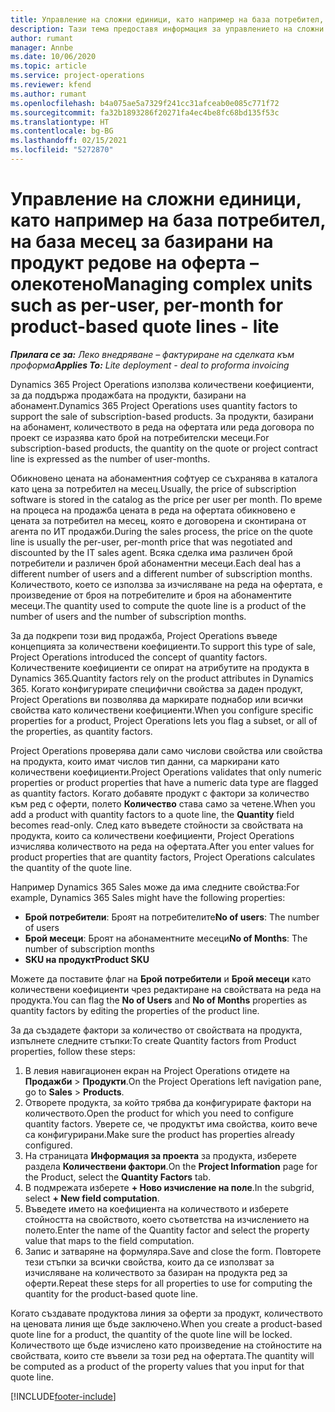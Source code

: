 ```yaml
---
title: Управление на сложни единици, като например на база потребител, на база месец за базирани на продукт редове на оферта – олекотено
description: Тази тема предоставя информация за управлението на сложни единици за базирани на проект редове на оферта.
author: rumant
manager: Annbe
ms.date: 10/06/2020
ms.topic: article
ms.service: project-operations
ms.reviewer: kfend
ms.author: rumant
ms.openlocfilehash: b4a075ae5a7329f241cc31afceab0e085c771f72
ms.sourcegitcommit: fa32b1893286f20271fa4ec4be8fc68bd135f53c
ms.translationtype: HT
ms.contentlocale: bg-BG
ms.lasthandoff: 02/15/2021
ms.locfileid: "5272870"
---
```

# <a name="managing-complex-units-such-as-per-user-per-month-for-product-based-quote-lines---lite"></a><span data-ttu-id="20b91-103">Управление на сложни единици, като например на база потребител, на база месец за базирани на продукт редове на оферта – олекотено</span><span class="sxs-lookup"><span data-stu-id="20b91-103">Managing complex units such as per-user, per-month for product-based quote lines - lite</span></span>

<span data-ttu-id="20b91-104">_**Прилага се за:** Леко внедряване – фактуриране на сделката към проформа_</span><span class="sxs-lookup"><span data-stu-id="20b91-104">_**Applies To:** Lite deployment - deal to proforma invoicing_</span></span>

<span data-ttu-id="20b91-105">Dynamics 365 Project Operations използва количествени коефициенти, за да поддържа продажбата на продукти, базирани на абонамент.</span><span class="sxs-lookup"><span data-stu-id="20b91-105">Dynamics 365 Project Operations uses quantity factors to support the sale of subscription-based products.</span></span> <span data-ttu-id="20b91-106">За продукти, базирани на абонамент, количеството в реда на офертата или реда договора по проект се изразява като брой на потребителски месеци.</span><span class="sxs-lookup"><span data-stu-id="20b91-106">For subscription-based products, the quantity on the quote or project contract line is expressed as the number of user-months.</span></span>

<span data-ttu-id="20b91-107">Обикновено цената на абонаментния софтуер се съхранява в каталога като цена за потребител на месец.</span><span class="sxs-lookup"><span data-stu-id="20b91-107">Usually, the price of subscription software is stored in the catalog as the price per user per month.</span></span> <span data-ttu-id="20b91-108">По време на процеса на продажба цената в реда на офертата обикновено е цената за потребител на месец, която е договорена и сконтирана от агента по ИТ продажби.</span><span class="sxs-lookup"><span data-stu-id="20b91-108">During the sales process, the price on the quote line is usually the per-user, per-month price that was negotiated and discounted by the IT sales agent.</span></span> <span data-ttu-id="20b91-109">Всяка сделка има различен брой потребители и различен брой абонаментни месеци.</span><span class="sxs-lookup"><span data-stu-id="20b91-109">Each deal has a different number of users and a different number of subscription months.</span></span> <span data-ttu-id="20b91-110">Количеството, което се използва за изчисляване на реда на офертата, е произведение от броя на потребителите и броя на абонаментите месеци.</span><span class="sxs-lookup"><span data-stu-id="20b91-110">The quantity used to compute the quote line is a product of the number of users and the number of subscription months.</span></span>

<span data-ttu-id="20b91-111">За да подкрепи този вид продажба, Project Operations въведе концепцията за количествени коефициенти.</span><span class="sxs-lookup"><span data-stu-id="20b91-111">To support this type of sale, Project Operations introduced the concept of quantity factors.</span></span> <span data-ttu-id="20b91-112">Количествените коефициенти се опират на атрибутите на продукта в Dynamics 365.</span><span class="sxs-lookup"><span data-stu-id="20b91-112">Quantity factors rely on the product attributes in Dynamics 365.</span></span> <span data-ttu-id="20b91-113">Когато конфигурирате специфични свойства за даден продукт, Project Operations ви позволява да маркирате поднабор или всички свойства като количествени коефициенти.</span><span class="sxs-lookup"><span data-stu-id="20b91-113">When you configure specific properties for a product, Project Operations lets you flag a subset, or all of the properties, as quantity factors.</span></span>

<span data-ttu-id="20b91-114">Project Operations проверява дали само числови свойства или свойства на продукта, които имат числов тип данни, са маркирани като количествени коефициенти.</span><span class="sxs-lookup"><span data-stu-id="20b91-114">Project Operations validates that only numeric properties or product properties that have a numeric data type are flagged as quantity factors.</span></span> <span data-ttu-id="20b91-115">Когато добавяте продукт с фактори за количество към ред с оферти, полето **Количество** става само за четене.</span><span class="sxs-lookup"><span data-stu-id="20b91-115">When you add a product with quantity factors to a quote line, the **Quantity** field becomes read-only.</span></span> <span data-ttu-id="20b91-116">След като въведете стойности за свойствата на продукта, които са количествени коефициенти, Project Operations изчислява количеството на реда на офертата.</span><span class="sxs-lookup"><span data-stu-id="20b91-116">After you enter values for product properties that are quantity factors, Project Operations calculates the quantity of the quote line.</span></span>

<span data-ttu-id="20b91-117">Например Dynamics 365 Sales може да има следните свойства:</span><span class="sxs-lookup"><span data-stu-id="20b91-117">For example, Dynamics 365 Sales might have the following properties:</span></span>

- <span data-ttu-id="20b91-118">**Брой потребители**: Броят на потребителите</span><span class="sxs-lookup"><span data-stu-id="20b91-118">**No of users**: The number of users</span></span>
- <span data-ttu-id="20b91-119">**Брой месеци**: Броят на абонаментните месеци</span><span class="sxs-lookup"><span data-stu-id="20b91-119">**No of Months**: The number of subscription months</span></span>
- <span data-ttu-id="20b91-120">**SKU на продукт**</span><span class="sxs-lookup"><span data-stu-id="20b91-120">**Product SKU**</span></span>

<span data-ttu-id="20b91-121">Можете да поставите флаг на **Брой потребители** и **Брой месеци** като количествени коефициенти чрез редактиране на свойствата на реда на продукта.</span><span class="sxs-lookup"><span data-stu-id="20b91-121">You can flag the **No of Users** and **No of Months** properties as quantity factors by editing the properties of the product line.</span></span>

<span data-ttu-id="20b91-122">За да създадете фактори за количество от свойствата на продукта, изпълнете следните стъпки:</span><span class="sxs-lookup"><span data-stu-id="20b91-122">To create Quantity factors from Product properties, follow these steps:</span></span>

1. <span data-ttu-id="20b91-123">В левия навигационен екран на Project Operations отидете на **Продажби** > **Продукти**.</span><span class="sxs-lookup"><span data-stu-id="20b91-123">On the Project Operations left navigation pane, go to **Sales** > **Products**.</span></span>
2. <span data-ttu-id="20b91-124">Отворете продукта, за който трябва да конфигурирате фактори на количеството.</span><span class="sxs-lookup"><span data-stu-id="20b91-124">Open the product for which you need to configure quantity factors.</span></span> <span data-ttu-id="20b91-125">Уверете се, че продуктът има свойства, които вече са конфигурирани.</span><span class="sxs-lookup"><span data-stu-id="20b91-125">Make sure the product has properties already configured.</span></span>
3. <span data-ttu-id="20b91-126">На страницата **Информация за проекта** за продукта, изберете раздела **Количествени фактори**.</span><span class="sxs-lookup"><span data-stu-id="20b91-126">On the **Project Information** page for the Product, select the **Quantity Factors** tab.</span></span>
4. <span data-ttu-id="20b91-127">В подмрежата изберете **+ Ново изчисление на поле**.</span><span class="sxs-lookup"><span data-stu-id="20b91-127">In the subgrid, select **+ New field computation**.</span></span>
5. <span data-ttu-id="20b91-128">Въведете името на коефициента на количеството и изберете стойността на свойството, което съответства на изчислението на полето.</span><span class="sxs-lookup"><span data-stu-id="20b91-128">Enter the name of the Quantity factor and select the property value that maps to the field computation.</span></span>
6. <span data-ttu-id="20b91-129">Запис и затваряне на формуляра.</span><span class="sxs-lookup"><span data-stu-id="20b91-129">Save and close the form.</span></span> <span data-ttu-id="20b91-130">Повторете тези стъпки за всички свойства, които да се използват за изчисляване на количеството за базиран на продукта ред за оферти.</span><span class="sxs-lookup"><span data-stu-id="20b91-130">Repeat these steps for all properties to use for computing the quantity for the product-based quote line.</span></span>

<span data-ttu-id="20b91-131">Когато създавате продуктова линия за оферти за продукт, количеството на ценовата линия ще бъде заключено.</span><span class="sxs-lookup"><span data-stu-id="20b91-131">When you create a product-based quote line for a product, the quantity of the quote line will be locked.</span></span> <span data-ttu-id="20b91-132">Количеството ще бъде изчислено като произведение на стойностите на свойствата, които сте въвели за този ред на офертата.</span><span class="sxs-lookup"><span data-stu-id="20b91-132">The quantity will be computed as a product of the property values that you input for that quote line.</span></span>


[!INCLUDE[footer-include](../../includes/footer-banner.md)]